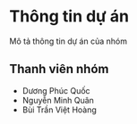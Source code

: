 # Thông tin dự án

Mô tả thông tin dự án của nhóm 

## Thanh viên nhóm
- Dương Phúc Quốc
- Nguyễn Minh Quân
- Bùi Trần Việt Hoàng